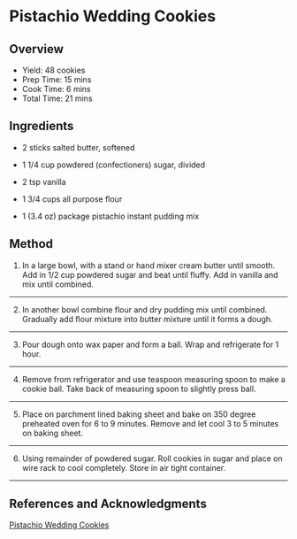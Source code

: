 # Pistachio Wedding Cookies

## Overview

- Yield: 48 cookies
- Prep Time: 15 mins
- Cook Time: 6 mins
- Total Time: 21 mins

## Ingredients

- 2 sticks salted butter, softened

- 1 1/4 cup powdered (confectioners) sugar, divided

- 2 tsp vanilla

- 1 3/4 cups all purpose flour

- 1 (3.4 oz) package pistachio instant pudding mix

## Method

1. In a large bowl, with a stand or hand mixer cream butter until smooth. Add in 1/2 cup powdered sugar and beat until fluffy. Add in vanilla and mix until combined.
---

2. In another bowl combine flour and dry pudding mix until combined. Gradually add flour mixture into butter mixture until it forms a dough.
---

3. Pour dough onto wax paper and form a ball. Wrap and refrigerate for 1 hour.
---

4. Remove from refrigerator and use teaspoon measuring spoon to make a cookie ball. Take back of measuring spoon to slightly press ball.
---

5. Place on parchment lined baking sheet and bake on 350 degree preheated oven for 6 to 9 minutes. Remove and let cool 3 to 5 minutes on baking sheet.
---

6. Using remainder of powdered sugar. Roll cookies in sugar and place on wire rack to cool completely. Store in air tight container.
---

## References and Acknowledgments

[Pistachio Wedding Cookies](https://www.soulfullymade.com/pistachio-wedding-cookies/)
